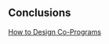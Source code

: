 ## Conclusions


[How to Design Co-Programs](https://www.cs.ox.ac.uk/jeremy.gibbons/publications/copro.pdf)

